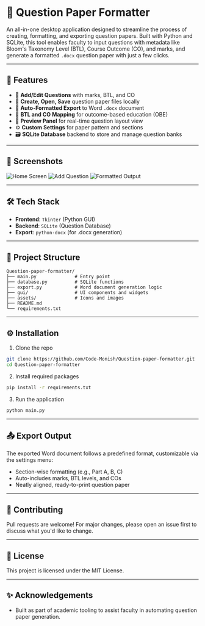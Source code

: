 # 📄 Question Paper Formatter

An all-in-one desktop application designed to streamline the process of creating, formatting, and exporting question papers. Built with Python and SQLite, this tool enables faculty to input questions with metadata like Bloom's Taxonomy Level (BTL), Course Outcome (CO), and marks, and generate a formatted `.docx` question paper with just a few clicks.

---

## 🚀 Features

- 📝 **Add/Edit Questions** with marks, BTL, and CO
- 📂 **Create, Open, Save** question paper files locally
- 📑 **Auto-Formatted Export** to Word `.docx` document
- 🧠 **BTL and CO Mapping** for outcome-based education (OBE)
- 🔎 **Preview Panel** for real-time question layout view
- ⚙️ **Custom Settings** for paper pattern and sections
- 🗃️ **SQLite Database** backend to store and manage question banks

---

## 📸 Screenshots

![Home Screen](assets/home_screen.png)
![Add Question](assets/add_question.png)
![Formatted Output](assets/output.png)

---

## 🛠️ Tech Stack

- **Frontend**: `Tkinter` (Python GUI)
- **Backend**: `SQLite` (Question Database)
- **Export**: `python-docx` (for .docx generation)

---

## 📂 Project Structure

```
Question-paper-formatter/
├── main.py              # Entry point
├── database.py          # SQLite functions
├── export.py            # Word document generation logic
├── gui/                 # UI components and widgets
├── assets/              # Icons and images
├── README.md
└── requirements.txt
```

---

## ⚙️ Installation

1. Clone the repo  
```bash
git clone https://github.com/Code-Monish/Question-paper-formatter.git
cd Question-paper-formatter
```

2. Install required packages  
```bash
pip install -r requirements.txt
```

3. Run the application  
```bash
python main.py
```

---

## 📤 Export Output

The exported Word document follows a predefined format, customizable via the settings menu:
- Section-wise formatting (e.g., Part A, B, C)
- Auto-includes marks, BTL levels, and COs
- Neatly aligned, ready-to-print question paper

---



## 🤝 Contributing

Pull requests are welcome! For major changes, please open an issue first to discuss what you'd like to change.

---

## 📄 License

This project is licensed under the MIT License.

---

## ✨ Acknowledgements

- Built as part of academic tooling to assist faculty in automating question paper generation.
